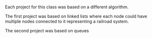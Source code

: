 Each project for this class was based on a different algorithm.

The first project was based on linked lists where each node could have multiple nodes connected to it representing a railroad system.

The second project was based on queues 
